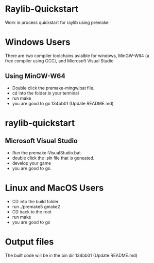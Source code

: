
# Raylib-Quickstart
Work in process quickstart for raylib using premake



# Windows Users
There are two compiler toolchains avialble for windows, MinGW-W64 (a free compiler using GCC), and Microsoft Visual Studio
## Using MinGW-W64
* Double click the premake-mingw.bat file.
* cd into the folder in your terminal
* run make
* you are good to go
134bb01 (Update README.md)

# raylib-quickstart


## Microsoft Visual Studio
* Run the premake-VisualStudio.bat
* double click the .sln file that is geneated.
* develop your game
* you are good to go.

# Linux and MacOS Users
* CD into the build folder
* run ./premake5 gmake2
* CD back to the root
* run make
* you are good to go

# Output files
The built code will be in the bin dir
134bb01 (Update README.md)


